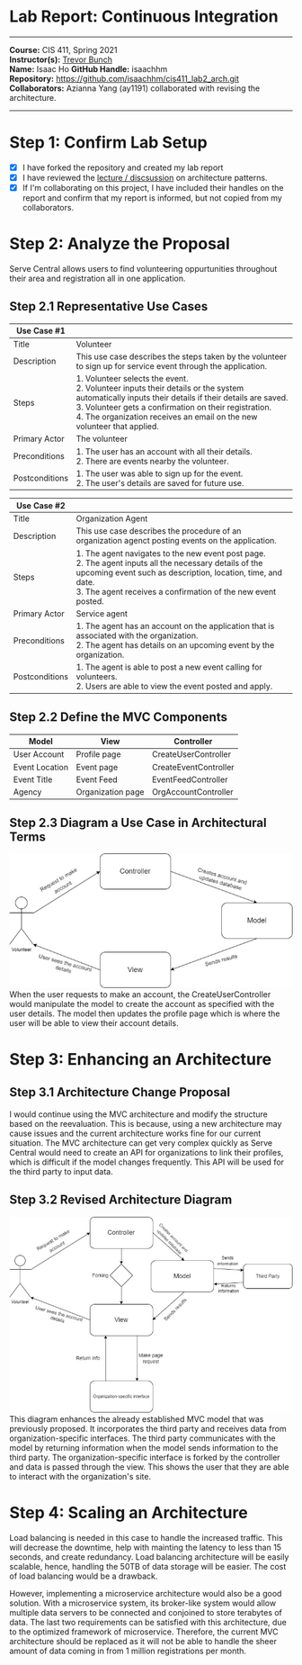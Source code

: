 # Lab Report: Continuous Integration
___
**Course:** CIS 411, Spring 2021  
**Instructor(s):** [Trevor Bunch](https://github.com/trevordbunch)  
**Name:** Isaac Ho
**GitHub Handle:** isaachhm  
**Repository:** https://github.com/isaachhm/cis411_lab2_arch.git
**Collaborators:** Azianna Yang (ay1191) collaborated with revising the architecture.
___

# Step 1: Confirm Lab Setup
- [x] I have forked the repository and created my lab report
- [x] I have reviewed the [lecture / discsussion](../assets/04p1_SolutionArchitectures.pdf) on architecture patterns.
- [x] If I'm collaborating on this project, I have included their handles on the report and confirm that my report is informed, but not copied from my collaborators.

# Step 2: Analyze the Proposal
Serve Central allows users to find volunteering oppurtunities throughout their area and registration all in one application.

## Step 2.1 Representative Use Cases  

| Use Case #1 | |
|---|---|
| Title |Volunteer|
| Description |This use case describes the steps taken by the volunteer to sign up for service event through the application.|
| Steps |1. Volunteer selects the event.</br>2. Volunteer inputs their details or the system automatically inputs their details if their details are saved. </br>3. Volunteer gets a confirmation on their registration.</br>4. The organization receives an email on the new volunteer that applied.|
| Primary Actor |The volunteer|
| Preconditions |1. The user has an account with all their details.</br>2. There are events nearby the volunteer.|
| Postconditions |1. The user was able to sign up for the event.</br>2. The user's details are saved for future use.|

| Use Case #2 | |
|---|---|
| Title |Organization Agent|
| Description |This use case describes the procedure of an organization agenct posting events on the application.|
| Steps |1. The agent navigates to the new event post page.</br>2. The agent inputs all the necessary details of the upcoming event such as description, location, time, and date.</br>3. The agent receives a confirmation of the new event posted.|
| Primary Actor |Service agent|
| Preconditions |1. The agent has an account on the application that is associated with the organization.</br>2. The agent has details on an upcoming event by the organization.|
| Postconditions |1. The agent is able to post a new event calling for volunteers.</br>2. Users are able to view the event posted and apply.|

## Step 2.2 Define the MVC Components

| Model | View | Controller |
|---|---|---|
| User Account | Profile page | CreateUserController |
| Event Location | Event page | CreateEventController |
| Event Title | Event Feed | EventFeedController |
| Agency | Organization page | OrgAccountController |

## Step 2.3 Diagram a Use Case in Architectural Terms
![Use_Case_Diagram](/assets/useCase.jfif)
</br>When the user requests to make an account, the CreateUserController would manipulate the model to create the account as specified with the user details. The model then updates the profile page which is where the user will be able to view their account details.

# Step 3: Enhancing an Architecture

## Step 3.1 Architecture Change Proposal
I would continue using the MVC architecture and modify the structure based on the reevaluation. This is because, using a new architecture may cause issues and the current architecture works fine for our current situation. The MVC architecture can get very complex quickly as Serve Central would need to create an API for organizations to link their profiles, which is difficult if the model changes frequently. This API will be used for the third party to input data.

## Step 3.2 Revised Architecture Diagram
![Use_Case_Diagram](/assets/revisedCase.jpg)
</br>This diagram enhances the already established MVC model that was previously proposed. It incorporates the third party and receives data from organization-specific interfaces. The third party communicates with the model by returning information when the model sends information to the third party. The organization-specific interface is forked by the controller and data is passed through the view. This shows the user that they are able to interact with the organization's site.

# Step 4: Scaling an Architecture
Load balancing is needed in this case to handle the increased traffic. This will decrease the downtime, help with mainting the latency to less than 15 seconds, and create redundancy. Load balancing architecture will be easily scalable, hence, handling the 50TB of data storage will be easier. The cost of load balancing would be a drawback. 

However, implementing a microservice architecture would also be a good solution. With a microservice system, its broker-like system would allow multiple data servers to be connected and conjoined to store terabytes of data. The last two requirements can be satisfied with this architecture, due to the optimized framework of microservice. Therefore, the current MVC architecture should be replaced as it will not be able to handle the sheer amount of data coming in from 1 million registrations per month.
